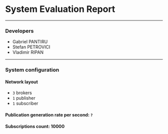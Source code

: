 # System Evaluation Report
---

### Developers
* Gabriel PANTIRU
* Stefan PETROVICI
* Vladimir RIPAN
---

### System configuration
#### Network layout
* `3` brokers 
* `1` publisher
* `1` subscriber
#### Publication generation rate per second: `?`
#### Subscriptions count: 10000